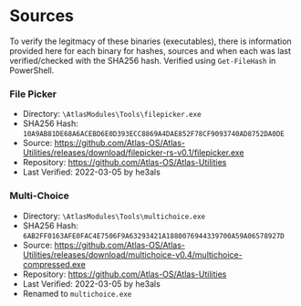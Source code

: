 # Sources
To verify the legitmacy of these binaries (executables), there is information provided here for each binary for hashes, sources and when each was last verified/checked with the SHA256 hash. Verified using `Get-FileHash` in PowerShell.

### File Picker
- Directory: `\AtlasModules\Tools\filepicker.exe`
- SHA256 Hash: `10A9AB81DE68A6ACEBD6E0D393ECC8869A4DAE852F78CF9093740AD8752DA0DE`
- Source: https://github.com/Atlas-OS/Atlas-Utilities/releases/download/filepicker-rs-v0.1/filepicker.exe
- Repository: https://github.com/Atlas-OS/Atlas-Utilities
- Last Verified: 2022-03-05 by he3als

### Multi-Choice
- Directory: `\AtlasModules\Tools\multichoice.exe`
- SHA256 Hash: `6AB2FF0163AFE0FAC4E7506F9A63293421A1880076944339700A59A06578927D`
- Source: https://github.com/Atlas-OS/Atlas-Utilities/releases/download/multichoice-v0.4/multichoice-compressed.exe
- Repository: https://github.com/Atlas-OS/Atlas-Utilities
- Last Verified: 2022-03-05 by he3als
- Renamed to `multichoice.exe`
